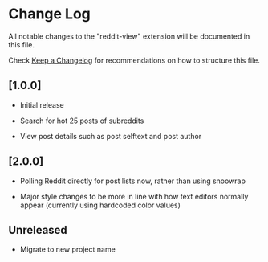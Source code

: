 # Change Log
All notable changes to the "reddit-view" extension will be documented in this file.

Check [Keep a Changelog](http://keepachangelog.com/) for recommendations on how to structure this file.

## [1.0.0]

- Initial release

- Search for hot 25 posts of subreddits

- View post details such as post selftext and post author

## [2.0.0]

- Polling Reddit directly for post lists now, rather than using snoowrap

- Major style changes to be more in line with how text editors normally appear (currently using hardcoded color values)

## Unreleased

- Migrate to new project name